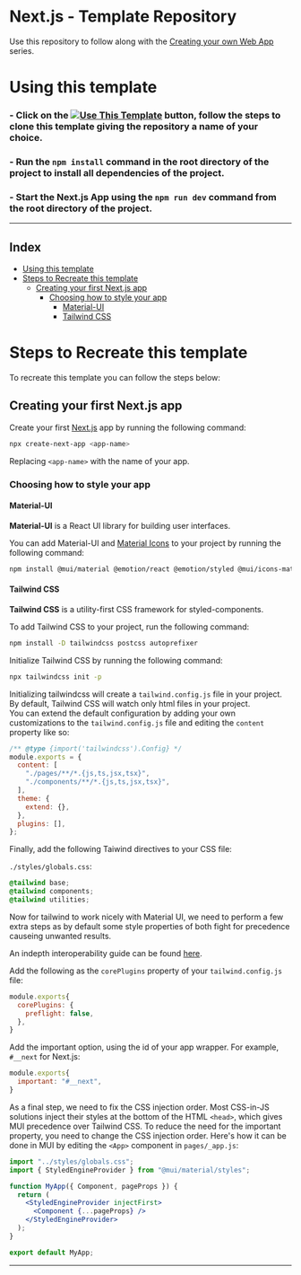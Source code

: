 # Next.js - Template Repository

Use this repository to follow along with the [Creating your own Web App](https://youtube.com/playlist?list=PLYlB334TcbXGVBqG-7m_udB-QTWQXYCf8) series.

# Using this template

### - Click on the <a target="_blank" href="https://github.com/HWTechClub/nextjs-template/generate"><img alt="Use This Template" title="Click the button above or this to copy the template" src="https://img.shields.io/badge/Use%20This%20Template-informational?style=flat-sqaure&color=2c974b" /></a> button, follow the steps to clone this template giving the repository a name of your choice.
### - Run the `npm install` command in the root directory of the project to install all dependencies of the project.
### - Start the Next.js App using the `npm run dev`  command from the root directory of the project.

---

## Index

- [Using this template](#using-this-template)
- [Steps to Recreate this template](#steps-to-recreate-this-template)
  - [Creating your first Next.js app](#creating-your-first-nextjs-app)
    - [Choosing how to style your app](#choosing-how-to-style-your-app)
      - [Material-UI](#material-ui)
      - [Tailwind CSS](#tailwind-css)

# Steps to Recreate this template

To recreate this template you can follow the steps below:

## Creating your first Next.js app

Create your first [Next.js](https://nextjs.org/) app by running the following command:

```bash
npx create-next-app <app-name>
```

Replacing `<app-name>` with the name of your app.

### Choosing how to style your app

#### Material-UI

**Material-UI** is a React UI library for building user interfaces.

You can add Material-UI and [Material Icons](https://fonts.google.com/icons?icon.set=Material+Icons) to your project by running the following command:

```bash
npm install @mui/material @emotion/react @emotion/styled @mui/icons-material
```

#### Tailwind CSS

**Tailwind CSS** is a utility-first CSS framework for styled-components.

To add Tailwind CSS to your project, run the following command:

```bash
npm install -D tailwindcss postcss autoprefixer
```

Initialize Tailwind CSS by running the following command:

```bash
npx tailwindcss init -p
```

Initializing tailwindcss will create a `tailwind.config.js` file in your project. By default, Tailwind CSS will watch only html files in your project.<br>
You can extend the default configuration by adding your own customizations to the `tailwind.config.js` file and editing the `content` property like so:

```js
/** @type {import('tailwindcss').Config} */
module.exports = {
  content: [
    "./pages/**/*.{js,ts,jsx,tsx}",
    "./components/**/*.{js,ts,jsx,tsx}",
  ],
  theme: {
    extend: {},
  },
  plugins: [],
};
```

Finally, add the following Taiwind directives to your CSS file:

`./styles/globals.css`:
```css
@tailwind base;
@tailwind components;
@tailwind utilities;
```

Now for tailwind to work nicely with Material UI, we need to perform a few extra steps as by default some style properties of both fight for precedence causeing unwanted results.

An indepth interoperability guide can be found [here](https://mui.com/material-ui/guides/interoperability/#tailwind-css).

Add the following as the `corePlugins` property of your `tailwind.config.js` file:

```js
module.exports{
  corePlugins: {
    preflight: false,
  },
}
```
Add the important option, using the id of your app wrapper. For example, `#__next` for Next.js:

```js
module.exports{
  important: "#__next",
}
```

As a final step, we need to fix the CSS injection order. Most CSS-in-JS solutions inject their styles at the bottom of the HTML `<head>`, which gives MUI precedence over Tailwind CSS. To reduce the need for the important property, you need to change the CSS injection order. Here's how it can be done in MUI by editing the `<App>` component in `pages/_app.js`:

```jsx
import "../styles/globals.css";
import { StyledEngineProvider } from "@mui/material/styles";

function MyApp({ Component, pageProps }) {
  return (
    <StyledEngineProvider injectFirst>
      <Component {...pageProps} />
    </StyledEngineProvider>
  );
}

export default MyApp;

```

---
